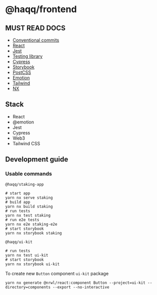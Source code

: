 # @haqq/frontend

## MUST READ DOCS

- [Conventional commits](https://www.conventionalcommits.org/en/v1.0.0/)
- [React](https://reactjs.org/)
- [Jest](https://jestjs.io/)
- [Testing library](https://testing-library.com/)
- [Cypress](https://docs.cypress.io/)
- [Storybook](https://storybook.js.org/)
- [PostCSS](https://postcss.org/)
- [Emotion](https://emotion.sh/)
- [Tailwind](https://tailwindcss.com/docs/)
- [NX](https://nx.dev)

## Stack

- React
- @emotion
- Jest
- Cypress
- Web3
- Tailwind CSS

## Development guide

### Usable commands

`@haqq/staking-app`

```shell
# start app
yarn nx serve staking
# build app
yarn nx build staking
# run tests
yarn nx test staking
# run e2e tests
yarn nx e2e staking-e2e
# start storybook
yarn nx storybook staking
```

`@haqq/ui-kit`

```shell
# run tests
yarn nx test ui-kit
# start storybook
yarn nx storybook ui-kit
```

To create new `Button` component `ui-kit` package

```shell
yarn nx generate @nrwl/react:component Button --project=ui-kit --directory=components --export --no-interactive
```
